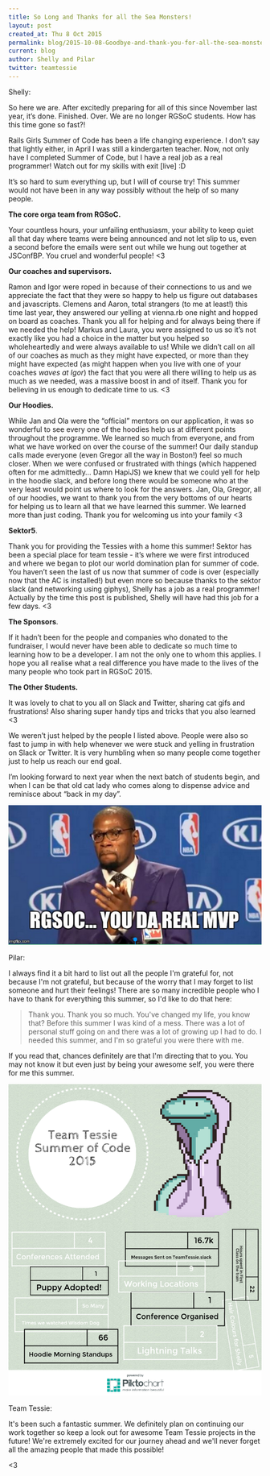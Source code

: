 ```yaml
---
title: So Long and Thanks for all the Sea Monsters! 
layout: post
created_at: Thu 8 Oct 2015
permalink: blog/2015-10-08-Goodbye-and-thank-you-for-all-the-sea-monsters
current: blog
author: Shelly and Pilar
twitter: teamtessie
---
```


Shelly:
  
  
So here we are. After excitedly preparing for all of this since November last year, it’s done. Finished. Over. We are no longer RGSoC students. How has this time gone so fast?!  
 
Rails Girls Summer of Code has been a life changing experience. I don’t say that lightly either, in April I was still a kindergarten teacher. Now, not only have I completed Summer of Code, but I have a real job as a real programmer! Watch out for my skills with exit [live] :D  
  
It’s so hard to sum everything up, but I will of course try! This summer would not have been in any way possibly without the help of so many people. 

**The core orga team from RGSoC.** 
  
Your countless hours, your unfailing enthusiasm, your ability to keep quiet all that day where teams were being announced and not let slip to us, even a second before the emails were sent out while we hung out together at JSConfBP. You cruel and wonderful people! <3
  
  
**Our coaches and supervisors.** 
  
Ramon and Igor were roped in because of their connections to us and we appreciate the fact that they were so happy to help us figure out databases and javascripts. Clemens and Aaron, total strangers (to me at least!) this time last year, they answered our yelling at vienna.rb one night and hopped on board as coaches. Thank you all for helping and for always being there if we needed the help!
Markus and Laura, you were assigned to us so it’s not exactly like you had a choice in the matter but you helped so wholeheartedly and were always available to us! While we didn’t call on all of our coaches as much as they might have expected, or more than they might have expected (as might happen when you live with one of your coaches *waves at Igor*) the fact that you were all there willing to help us as much as we needed, was a massive boost in and of itself. Thank you for believing in us enough to dedicate time to us. <3
  
**Our Hoodies.** 
  
While Jan and Ola were the “official” mentors on our application, it was so wonderful to see every one of the hoodies help us at different points throughout the programme. We learned so much from everyone, and from what we have worked on over the course of the summer! Our daily standup calls made everyone (even Gregor all the way in Boston!) feel so much closer. When we were confused or frustrated with things (which happened often for me admittedly… Damn HapiJS) we knew that we could yell for help in the hoodie slack, and before long there would be someone who at the very least would point us where to look for the answers. 
Jan, Ola, Gregor, all of our hoodies, we want to thank you from the very bottoms of our hearts for helping us to learn all that we have learned this summer. We learned more than just coding. Thank you for welcoming us into your family <3
  
**Sektor5**. 
  
Thank you for providing the Tessies with a home this summer! Sektor has been a special place for team tessie - it’s where we were first introduced and where we began to plot our world domination plan for summer of code. You haven’t seen the last of us now that summer of code is over (especially now that the AC is installed!) but even more so because thanks to the sektor slack (and networking using giphys), Shelly has a job as a real programmer! Actually by the time this post is published, Shelly will have had this job for a few days. <3 
  
**The Sponsors**.  
  
If it hadn’t been for the people and companies who donated to the fundraiser, I would never have been able to dedicate so much time to learning how to be a developer. I am not the only one to whom this applies. I hope you all realise what a real difference you have made to the lives of the many people who took part in RGSoC 2015. 
  
**The Other Students.** 
  
It was lovely to chat to you all on Slack and Twitter, sharing cat gifs and frustrations! Also sharing super handy tips and tricks that you also learned <3
  
We weren’t just helped by the people I listed above. People were also so fast to jump in with help whenever we were stuck and yelling in frustration on Slack or Twitter. It is very humbling when so many people come together just to help us reach our end goal. 
  
I’m looking forward to next year when the next batch of students begin, and when I can be that old cat lady who comes along to dispense advice and reminisce about “back in my day”. 

<div align="center"><img src="/img/blog/2015/TessieMVP.png" alt="RGSoC, you da real MVP!"></div>  
  
    
Pilar:
  
I always find it a bit hard to list out all the people I'm grateful for, not because I'm not grateful, but because of the worry that I may forget to list someone and hurt their feelings! There are so many incredible people who I have to thank for everything this summer, so I'd like to do that here:
  
> Thank you. Thank you so much. You've changed my life, you know that? Before this summer I was kind of a mess. There was a lot of personal stuff going on and there was a lot of growing up I had to do. I needed this summer, and I'm so grateful you were there with me. 
  
If you read that, chances definitely are that I'm directing that to you. You may not know it but even just by being your awesome self, you were there for me this summer.
  
<div align="center"><img src="/img/blog/2015/TessieStats.png" alt="Our statistics for this summer"></div>  
  
Team Tessie:
  
It's been such a fantastic summer. We definitely plan on continuing our work together so keep a look out for awesome Team Tessie projects in the future! We're extremely excited for our journey ahead and we'll never forget all the amazing people that made this possible!  
  
  <3

